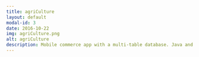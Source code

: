 ```yaml
---
title: agriCulture
layout: default
modal-id: 3
date: 2016-10-22
img: agriCulture.png
alt: agriCulture
description: Mobile commerce app with a multi-table database. Java and XML, and SQLite were critical to deliver a woven user experience.<br>Find the repo <a href="https://github.com/ScottLindley/agriCulture">here</a>.
---
```

